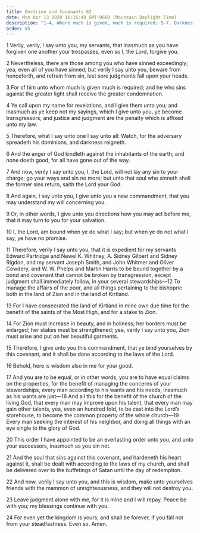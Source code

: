 ```yaml
---
title: Doctrine and Covenants 82
date: Mon Apr 13 2020 16:16:49 GMT-0600 (Mountain Daylight Time)
description: "1–4, Where much is given, much is required; 5–7, Darkness reigns in the world; 8–13, The Lord is bound when we do what He says; 14–18, Zion must increase in beauty and holiness; 19–24, Every man should seek the interest of his neighbor."
order: 85
---
```


1 Verily, verily, I say unto you, my servants, that inasmuch as you have forgiven one another your trespasses, even so I, the Lord, forgive you.

2 Nevertheless, there are those among you who have sinned exceedingly; yea, even all of you have sinned; but verily I say unto you, beware from henceforth, and refrain from sin, lest sore judgments fall upon your heads.

3 For of him unto whom much is given much is required; and he who sins against the greater light shall receive the greater condemnation.

4 Ye call upon my name for revelations, and I give them unto you; and inasmuch as ye keep not my sayings, which I give unto you, ye become transgressors; and justice and judgment are the penalty which is affixed unto my law.

5 Therefore, what I say unto one I say unto all: Watch, for the adversary spreadeth his dominions, and darkness reigneth.

6 And the anger of God kindleth against the inhabitants of the earth; and none doeth good, for all have gone out of the way.

7 And now, verily I say unto you, I, the Lord, will not lay any sin to your charge; go your ways and sin no more; but unto that soul who sinneth shall the former sins return, saith the Lord your God.

8 And again, I say unto you, I give unto you a new commandment, that you may understand my will concerning you.

9 Or, in other words, I give unto you directions how you may act before me, that it may turn to you for your salvation.

10 I, the Lord, am bound when ye do what I say; but when ye do not what I say, ye have no promise.

11 Therefore, verily I say unto you, that it is expedient for my servants Edward Partridge and Newel K. Whitney, A. Sidney Gilbert and Sidney Rigdon, and my servant Joseph Smith, and John Whitmer and Oliver Cowdery, and W. W. Phelps and Martin Harris to be bound together by a bond and covenant that cannot be broken by transgression, except judgment shall immediately follow, in your several stewardships—12 To manage the affairs of the poor, and all things pertaining to the bishopric both in the land of Zion and in the land of Kirtland.

13 For I have consecrated the land of Kirtland in mine own due time for the benefit of the saints of the Most High, and for a stake to Zion.

14 For Zion must increase in beauty, and in holiness; her borders must be enlarged; her stakes must be strengthened; yea, verily I say unto you, Zion must arise and put on her beautiful garments.

15 Therefore, I give unto you this commandment, that ye bind yourselves by this covenant, and it shall be done according to the laws of the Lord.

16 Behold, here is wisdom also in me for your good.

17 And you are to be equal, or in other words, you are to have equal claims on the properties, for the benefit of managing the concerns of your stewardships, every man according to his wants and his needs, inasmuch as his wants are just—18 And all this for the benefit of the church of the living God, that every man may improve upon his talent, that every man may gain other talents, yea, even an hundred fold, to be cast into the Lord’s storehouse, to become the common property of the whole church—19 Every man seeking the interest of his neighbor, and doing all things with an eye single to the glory of God.

20 This order I have appointed to be an everlasting order unto you, and unto your successors, inasmuch as you sin not.

21 And the soul that sins against this covenant, and hardeneth his heart against it, shall be dealt with according to the laws of my church, and shall be delivered over to the buffetings of Satan until the day of redemption.

22 And now, verily I say unto you, and this is wisdom, make unto yourselves friends with the mammon of unrighteousness, and they will not destroy you.

23 Leave judgment alone with me, for it is mine and I will repay. Peace be with you; my blessings continue with you.

24 For even yet the kingdom is yours, and shall be forever, if you fall not from your steadfastness. Even so. Amen.
